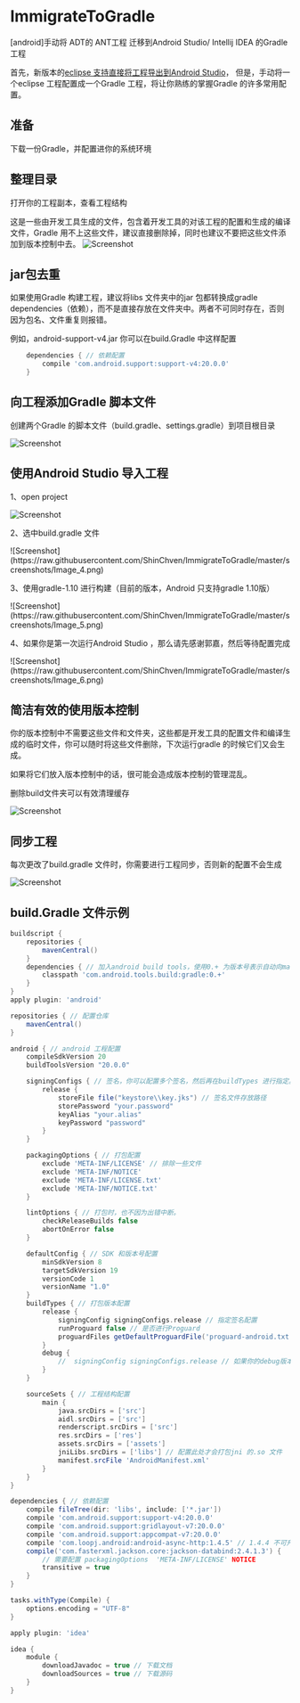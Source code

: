 ImmigrateToGradle
=================

[android]手动将 ADT的 ANT工程 迁移到Android Studio/ Intellij IDEA 的Gradle工程<p>

首先，新版本的<a href="http://developer.android.com/intl/zh-cn/sdk/installing/migrate.html">eclipse 支持直接将工程导出到Android Studio</a>，
但是，手动将一个eclipse 工程配置成一个Gradle 工程，将让你熟练的掌握Gradle 的许多常用配置。<p>

## 准备
下载一份Gradle，并配置进你的系统环境

## 整理目录
打开你的工程副本，查看工程结构<p>
这是一些由开发工具生成的文件，包含着开发工具的对该工程的配置和生成的编译文件，Gradle 用不上这些文件，建议直接删除掉，同时也建议不要把这些文件添加到版本控制中去。
![Screenshot](https://raw.githubusercontent.com/ShinChven/ImmigrateToGradle/master/screenshots/Image_1.png)

## jar包去重
如果使用Gradle 构建工程，建议将libs 文件夹中的jar 包都转换成gradle dependencies（依赖），而不是直接存放在文件夹中。两者不可同时存在，否则因为包名、文件重复则报错。<p>
例如，android-support-v4.jar 你可以在build.Gradle 中这样配置 <p>
``` groovy
    dependencies { // 依赖配置
        compile 'com.android.support:support-v4:20.0.0'
    }
```

## 向工程添加Gradle 脚本文件
创建两个Gradle 的脚本文件（build.gradle、settings.gradle）到项目根目录<p>
![Screenshot](https://raw.githubusercontent.com/ShinChven/ImmigrateToGradle/master/screenshots/Image_2.png)

## 使用Android Studio 导入工程 
1、open project <p>
![Screenshot](https://raw.githubusercontent.com/ShinChven/ImmigrateToGradle/master/screenshots/Image_3.png) 
<p>
2、选中build.gradle 文件 <p>
![Screenshot](https://raw.githubusercontent.com/ShinChven/ImmigrateToGradle/master/screenshots/Image_4.png) 
<p>
3、使用gradle-1.10 进行构建（目前的版本，Android 只支持gradle 1.10版） <p>
![Screenshot](https://raw.githubusercontent.com/ShinChven/ImmigrateToGradle/master/screenshots/Image_5.png) 
<p>
4、如果你是第一次运行Android Studio ，那么请先感谢郭嘉，然后等待配置完成 <p>
![Screenshot](https://raw.githubusercontent.com/ShinChven/ImmigrateToGradle/master/screenshots/Image_6.png) 
<p>

## 简洁有效的使用版本控制
你的版本控制中不需要这些文件和文件夹，这些都是开发工具的配置文件和编译生成的临时文件，你可以随时将这些文件删除，下次运行gradle 的时候它们又会生成。<p>
如果将它们放入版本控制中的话，很可能会造成版本控制的管理混乱。<p>
删除build文件夹可以有效清理缓存<p>
![Screenshot](https://raw.githubusercontent.com/ShinChven/ImmigrateToGradle/master/screenshots/Image_7.png) <p>

## 同步工程
每次更改了build.gradle 文件时，你需要进行工程同步，否则新的配置不会生成<p>
![Screenshot](https://raw.githubusercontent.com/ShinChven/ImmigrateToGradle/master/screenshots/Image_8.png) <p>

## build.Gradle 文件示例
``` groovy
buildscript {
    repositories {
        mavenCentral()
    }
    dependencies { // 加入android build tools，使用0.+ 为版本号表示自动向maven 获取0.版本下最新的版本。
        classpath 'com.android.tools.build:gradle:0.+'
    }
}
apply plugin: 'android'

repositories { // 配置仓库
    mavenCentral()
}

android { // android 工程配置
    compileSdkVersion 20
    buildToolsVersion "20.0.0"

    signingConfigs { // 签名，你可以配置多个签名，然后再在buildTypes 进行指定。
        release {
            storeFile file("keystore\\key.jks") // 签名文件存放路径
            storePassword "your.password"
            keyAlias "your.alias"
            keyPassword "password"
        }
    }

    packagingOptions { // 打包配置
        exclude 'META-INF/LICENSE' // 排除一些文件
        exclude 'META-INF/NOTICE'
        exclude 'META-INF/LICENSE.txt'
        exclude 'META-INF/NOTICE.txt'
    }

    lintOptions { // 打包时，也不因为出错中断。
        checkReleaseBuilds false
        abortOnError false
    }

    defaultConfig { // SDK 和版本号配置
        minSdkVersion 8
        targetSdkVersion 19
        versionCode 1
        versionName "1.0"
    }
    buildTypes { // 打包版本配置
        release {
            signingConfig signingConfigs.release // 指定签名配置
            runProguard false // 是否进行Proguard
            proguardFiles getDefaultProguardFile('proguard-android.txt'), 'proguard-rules.txt'
        }
        debug {
            //  signingConfig signingConfigs.release // 如果你的debug版本也需要签名，请将这一行配置解开注释
        }
    }

    sourceSets { // 工程结构配置
        main {
            java.srcDirs = ['src']
            aidl.srcDirs = ['src']
            renderscript.srcDirs = ['src']
            res.srcDirs = ['res']
            assets.srcDirs = ['assets']
            jniLibs.srcDirs = ['libs'] // 配置此处才会打包jni 的.so 文件
            manifest.srcFile 'AndroidManifest.xml'
        }
    }
}

dependencies { // 依赖配置
    compile fileTree(dir: 'libs', include: ['*.jar'])
    compile 'com.android.support:support-v4:20.0.0'
    compile 'com.android.support:gridlayout-v7:20.0.0'
    compile 'com.android.support:appcompat-v7:20.0.0'
    compile 'com.loopj.android:android-async-http:1.4.5' // 1.4.4 不可升级至1.4.5
    compile('com.fasterxml.jackson.core:jackson-databind:2.4.1.3') {
        // 需要配置 packagingOptions  'META-INF/LICENSE' NOTICE
        transitive = true
    }
}

tasks.withType(Compile) {
    options.encoding = "UTF-8"
}

apply plugin: 'idea'

idea {
    module {
        downloadJavadoc = true // 下载文档
        downloadSources = true // 下载源码
    }
}



```
